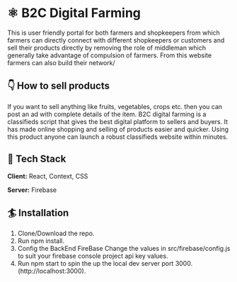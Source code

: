 # ⚛️ B2C Digital Farming

This is user friendly portal for both farmers and shopkeepers from which farmers can directly connect with different shopkeepers or customers and sell their products directly by removing the role of middleman which generally take advantage of compulsion of farmers.
From this website farmers can also build their network/

## 👇 How to sell products

If you want to sell anything like fruits, vegetables, crops etc. then you can post an ad with complete details of the item. B2C digital farming is a classifieds script that gives the best digital platform to sellers and buyers. It has made online shopping and selling of products easier and quicker. Using this product anyone can launch a robust classifieds website within minutes.

## 🦸 Tech Stack

**Client:** React, Context, CSS

**Server:** Firebase

## 🏄 Installation

1. Clone/Download the repo.
2. Run npm install.
3. Config the BackEnd FireBase Change the values in src/firebase/config.js to suit your firebase console project api key values.
4. Run npm start to spin the up the local dev server port 3000.(http://localhost:3000).
